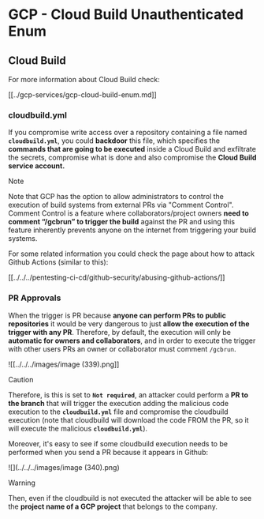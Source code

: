 # GCP - Cloud Build Unauthenticated Enum

## Cloud Build

For more information about Cloud Build check:

[[../gcp-services/gcp-cloud-build-enum.md]]

### cloudbuild.yml

If you compromise write access over a repository containing a file named **`cloudbuild.yml`**, you could **backdoor** this file, which specifies the **commands that are going to be executed** inside a Cloud Build and exfiltrate the secrets, compromise what is done and also compromise the **Cloud Build service account.**

> [!NOTE]
> Note that GCP has the option to allow administrators to control the execution of build systems from external PRs via "Comment Control". Comment Control is a feature where collaborators/project owners **need to comment “/gcbrun” to trigger the build** against the PR and using this feature inherently prevents anyone on the internet from triggering your build systems.

For some related information you could check the page about how to attack Github Actions (similar to this):

[[../../../pentesting-ci-cd/github-security/abusing-github-actions/]]

### PR Approvals

When the trigger is PR because **anyone can perform PRs to public repositories** it would be very dangerous to just **allow the execution of the trigger with any PR**. Therefore, by default, the execution will only be **automatic for owners and collaborators**, and in order to execute the trigger with other users PRs an owner or collaborator must comment `/gcbrun`.

![[../../../images/image (339).png]]

> [!CAUTION]
> Therefore, is this is set to **`Not required`**, an attacker could perform a **PR to the branch** that will trigger the execution adding the malicious code execution to the **`cloudbuild.yml`** file and compromise the cloudbuild execution (note that cloudbuild will download the code FROM the PR, so it will execute the malicious **`cloudbuild.yml`**).

Moreover, it's easy to see if some cloudbuild execution needs to be performed when you send a PR because it appears in Github:

![](../../../images/image (340).png)

> [!WARNING]
> Then, even if the cloudbuild is not executed the attacker will be able to see the **project name of a GCP project** that belongs to the company.

